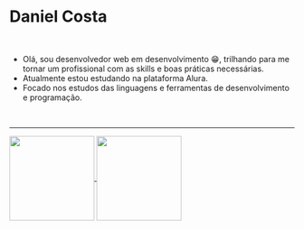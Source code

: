 # Daniel Costa
<br>

-   Olá, sou desenvolvedor web em desenvolvimento :grin:, trilhando para me tornar um profissional com as skills e boas práticas necessárias.
-   Atualmente estou estudando na plataforma Alura.
-   Focado nos estudos das linguagens e ferramentas de desenvolvimento e programação.<br> 
 <br>
 <hr>
 
  

<a href="https://danielcosta010.github.io/portfolio/" target="blank">
  <img align="center" height="150rem" src="https://github-readme-stats.vercel.app/api?username=danielcosta010&show_icons=true&theme=github_dark" />
</a>
<a href="https://danielcosta010.github.io/portfolio/" target="blank">
  <img align="center" height="150em" src="https://github-readme-stats.vercel.app/api/top-langs/?username=danielcosta010&layout=compact&theme=github_dark" />
</a>
